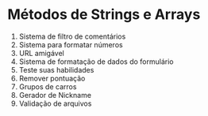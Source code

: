 # Métodos de Strings e Arrays

1. Sistema de filtro de comentários
2. Sistema para formatar números
3. URL amigável
4. Sistema de formatação de dados do formulário
5. Teste suas habilidades
6. Remover pontuação
7. Grupos de carros
8. Gerador de Nickname
9. Validação de arquivos
